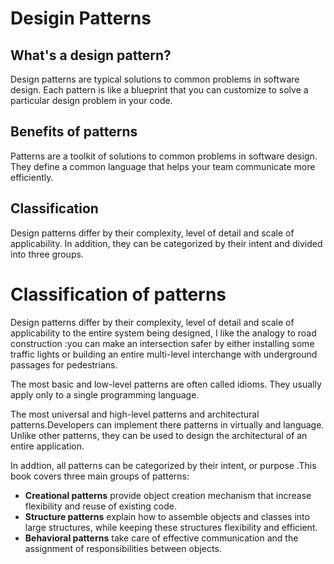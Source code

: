 # Desigin Patterns

## What's a design pattern?

Design patterns are typical solutions to common problems in software design. Each pattern is like a blueprint that you can customize to solve a particular design problem in your code.

## Benefits of patterns

Patterns are a toolkit of solutions to common problems in software design. They define a common language that helps your team communicate more efficiently.

## Classification

Design patterns differ by their complexity, level of detail and scale of applicability. In addition, they  can be categorized by their intent and divided into          three groups.

# Classification of patterns

Design patterns differ by their complexity, level of detail and scale of applicability to the entire system being designed, I like the analogy to road construction :you can make an intersection safer by either installing some traffic lights or building an entire multi-level interchange with underground passages for pedestrians.

The most basic and low-level patterns are often called idioms. They  usually apply only to a single programming language.

The most  universal and high-level patterns and architectural patterns.Developers can implement there patterns in virtually and language. Unlike other patterns, they can be used to design the architectural of an entire application.

In addtion, all patterns can be categorized by their intent, or purpose .This  book covers three main groups of patterns:

- **Creational patterns** provide object creation mechanism that increase flexibility and reuse of existing code.
- **Structure patterns** explain how to assemble objects and classes into large structures, while keeping these structures flexibility and efficient.
- **Behavioral patterns** take care of effective communication and the assignment of responsibilities between objects. 
